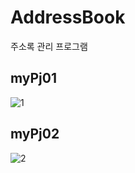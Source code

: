# AddressBook  
주소록 관리 프로그램  

## myPj01  
![1](https://github.com/jiwon0629/AddressBook/assets/149983498/e4fb25be-524f-4c65-b3a5-46642afe2840)  

## myPj02
![2](https://github.com/jiwon0629/AddressBook/assets/149983498/88fbc2ec-8d6e-40b9-850d-438e5841ae27)
